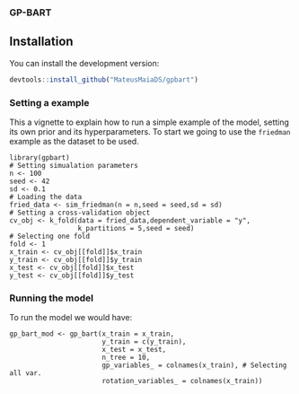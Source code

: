 ### GP-BART

## Installation

You can install the development version:

``` r
devtools::install_github("MateusMaiaDS/gpbart")
```


### Setting a example

This a vignette to explain how to run a simple example of the model, setting its own prior and its hyperparameters. To start we going to use the `friedman` example as the dataset to be used.

```{r setup, eval = FALSE}
library(gpbart)
# Setting simualation parameters
n <- 100
seed <- 42
sd <- 0.1
# Loading the data
fried_data <- sim_friedman(n = n,seed = seed,sd = sd)
# Setting a cross-validation object
cv_obj <- k_fold(data = fried_data,dependent_variable = "y",
                 k_partitions = 5,seed = seed)
# Selecting one fold
fold <- 1
x_train <- cv_obj[[fold]]$x_train
y_train <- cv_obj[[fold]]$y_train
x_test <- cv_obj[[fold]]$x_test
y_test <- cv_obj[[fold]]$y_test
```

### Running the model

To run the model we would have:

```{r, eval = FALSE}
gp_bart_mod <- gp_bart(x_train = x_train,
                       y_train = c(y_train),
                       x_test = x_test,
                       n_tree = 10,
                       gp_variables_ = colnames(x_train), # Selecting all var.
                       rotation_variables_ = colnames(x_train)) 
```